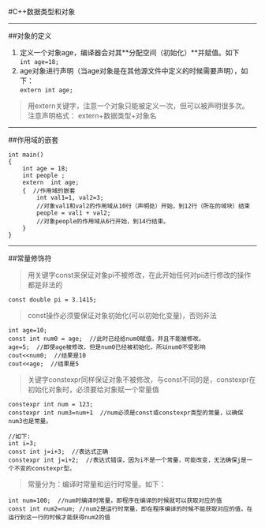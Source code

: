 #C++数据类型和对象
***
##对象的定义  

1. 定义一个对象age，编译器会对其**分配空间（初始化）**并赋值。如下  
`int age=18;`
2. age对象进行声明（当age对象是在其他源文件中定义的时候需要声明），如下：  
`extern int age;`  
>用extern关键字，注意一个对象只能被定义一次，但可以被声明很多次。  
> 注意声明格式： extern+数据类型+对象名  
***
##作用域的嵌套  

	int main()
	{
		int age = 18;
		int people ;
		extern  int age;
		{  //作用域的嵌套
			int val1=1, val2=3;  
			//对象val1和val2的作用域从10行（声明处）开始，到12行（所在的域块）结束
			people = val1 + val2;  
			//对象people的作用域从6行开始，到14行结束。
		}
	}
***
##常量修饰符  


>用关键字const来保证对象pi不被修改，在此开始任何对pi进行修改的操作都是非法的    

	const double pi = 3.1415; 

>const操作必须要保证对象初始化(可以初始化变量)，否则非法  

	int age=10;	
	const int num0 = age;  //此时已经给num0赋值，并且不能被修改。
	age=5;  //即使age被修改，但是num0已经被初始化，所以num0不受影响
	cout<<num0;  //结果是10
	cout<<age;  //结果是5


>关键字constexpr同样保证对象不被修改，与const不同的是，constexpr在初始化对象时，必须要给对象赋一个常量值

	constexpr int num = 123; 
	constexpr int num3=num+1  //num必须是const或constexpr类型的常量，以确保num3也是常量。

	//如下:
	int i=3;
	const int j=i+3;  //表达式正确
	constexpr int j=i+2;  //表达式错误，因为i不是一个常量，可能改变，无法确保j是一个不变的constexpr型。

>常量分为：编译时常量和运行时常量。如下：  

	int num=100;  //num时编译时常量，即程序在编译的时候就可以获取对应的值
	const int num2=num; //num2是运行时常量，即在程序编译的时候不能获取对应的值，在运行到这一行的时候才能获得num2的值